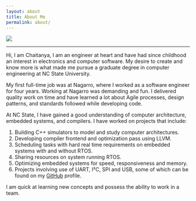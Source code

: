 ```yaml
---
layout: about
title: About Me
permalink: about/
---
```


<img class="ui fluid centered small circular image" src="{{ site.data.bio.basics.picture }}" />

---
Hi, I am Chaitanya, I am an engineer at heart and have had since childhood an interest in electronics and computer software. My desire to create and know more is what made me pursue a graduate degree in computer engineering at NC State University.

My first full-time job was at Nagarro, where I worked as a software engineer for four years. Working at Nagarro was demanding and fun. I delivered quality work on time and have learned a lot about Agile processes, design patterns, and standards followed while developing code.

At NC State, I have gained a good understanding of computer architecture, embedded systems, and compilers. I have worked on projects that include:
1. Building C++ simulators to model and study computer architectures.
2. Developing compiler frontend and optimization pass using LLVM.
3. Scheduling tasks with hard real time requirements on embedded systems with and without RTOS.
4. Sharing resources on system running RTOS.
5. Optimizing embedded systems for speed, responsiveness and memory.
6. Projects involving use of UART, I²C, SPI and USB, some of which can be found on my [GitHub](https://github.com/chaitanyamehta) profile.

I am quick at learning new concepts and possess the ability to work in a team.